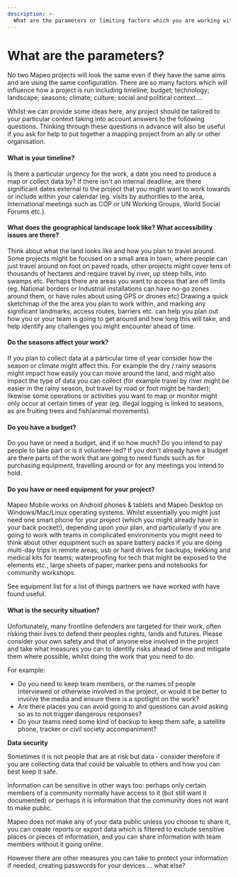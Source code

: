 ```yaml
---
description: >-
  What are the parameters or limiting factors which you are working with? This refers to your geographical context, infrastructure, accessibility to areas, budgets and equipment availability, time const
---
```


# What are the parameters?

No two Mapeo projects will look the same even if they have the same aims and are using the same configuration. There are so many factors which will influence how a project is run including timeline; budget; technology; landscape; seasons; climate; culture; social and political context....

Whilst we can provide some ideas here, any project should be tailored to your particular context taking into account answers to the following questions. Thinking through these questions in advance will also be useful if you ask for help to put together a mapping project from an ally or other organisation.

#### **What is your timeline?**

Is there a particular urgency for the work, a date you need to produce a map or collect data by? If there isn't an internal deadline, are there significant dates external to the project that you might want to work towards or include within your calendar \(eg. visits by authorities to the area, International meetings such as COP or UN Working Groups, World Social Forums etc.\).

#### **What does the geographical landscape look like? What accessibility issues are there?**

Think about what the land looks like and how you plan to travel around. Some projects might be focused on a small area in town, where people can just travel around on foot on paved roads, other projects might cover tens of thousands of hectares and require travel by river, up steep hills, into swamps etc. Perhaps there are areas you want to access that are off limits \(eg. National borders or Industrial installations can have no-go zones around them, or have rules about using GPS or drones etc\) Drawing a quick sketchmap of the the area you plan to work within, and marking any significant landmarks, access routes, barriers etc. can help you plan out how you or your team is going to get around and how long this will take, and help identify any challenges you might encounter ahead of time.

#### **Do the seasons affect your work?**

If you plan to collect data at a particular time of year consider how the season or climate might affect this. For example the dry / rainy seasons might impact how easily you can move around the land, and might also impact the type of data you can collect \(for example travel by river might be easier in the rainy season, but travel by road or foot might be harder\); likewise some operations or activities you want to map or monitor might only occur at certain times of year \(eg. illegal logging is linked to seasons, as are fruiting trees and fish/animal movements\).

#### **Do you have a budget?**

Do you have or need a budget, and if so how much? Do you intend to pay people to take part or is it volunteer-led? If you don't already have a budget are there parts of the work that are going to need funds such as for purchasing equipment, travelling around or for any meetings you intend to hold.

#### **Do you have or need equipment for your project?**

Mapeo Mobile works on Android phones & tablets and Mapeo Desktop on Windows/Mac/Linux operating systems. Whilst essentially you might just need one smart phone for your project \(which you might already have in your back pocket!\), depending upon your plan, and particularly if you are going to work with teams in complicated environments you might need to think about other equipment such as spare battery packs if you are doing multi-day trips in remote areas; usb or hard drives for backups; trekking and medical kits for teams; waterproofing for tech that might be exposed to the elements etc., large sheets of paper, marker pens and notebooks for community workshops.

See equipment list for a list of things partners we have worked with have found useful.

#### What is the security situation?

Unfortunately, many frontline defenders are targeted for their work, often risking their lives to defend their peoples rights, lands and futures. Please consider your own safety and that of anyone else involved in the project and take what measures you can to identify risks ahead of time and mitigate them where possible, whilst doing the work that you need to do.

For example:

* Do you need to keep team members, or the names of people interviewed or otherwise involved in the project, or would it be better to involve the media and ensure there is a spotlight on the work?
* Are there places you can avoid going to and questions can avoid asking so as to not trigger dangerous responses?
* Do your teams need some kind of backup to keep them safe, a satellite phone, tracker or civil society accompaniment?

**Data security**

Sometimes it is not people that are at risk but data - consider therefore if you are collecting data that could be valuable to others and how you can best keep it safe.

Information can be sensitive in other ways too: perhaps only certain members of a community normally have access to it \(but still want it documented\) or perhaps it is information that the community does not want to make public.

Mapeo does not make any of your data public unless you choose to share it, you can create reports or export data which is filtered to exclude sensitive places or pieces of information, and you can share information with team members without it going online.

However there are other measures you can take to protect your information if needed, creating passwords for your devices ... what else?



